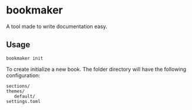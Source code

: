 # bookmaker

A tool made to write documentation easy.

## Usage
```
bookmaker init
```

To create  initialize a new book. The folder directory will have the following configuration:
```
sections/
themes/
   default/
settings.toml
```
